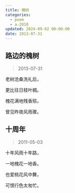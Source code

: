 ```yaml
---
title: 槐树
categories:
  - poem
  - a-2010
updated: 2024-09-02 00:00:00
date: 2013-07-31
---
```


## 路边的槐树 ##

> 2013-07-31

老树沧桑洗礼后，

更比往日枝叶稠。

槐花满地残香殒，

曾见昨夜风雨骤。

## 十周年 ##

> 2011-05-03

十年风雨十年路，

一地槐花一地香。

也爱桃花风中舞，

可恨行色太匆忙。
